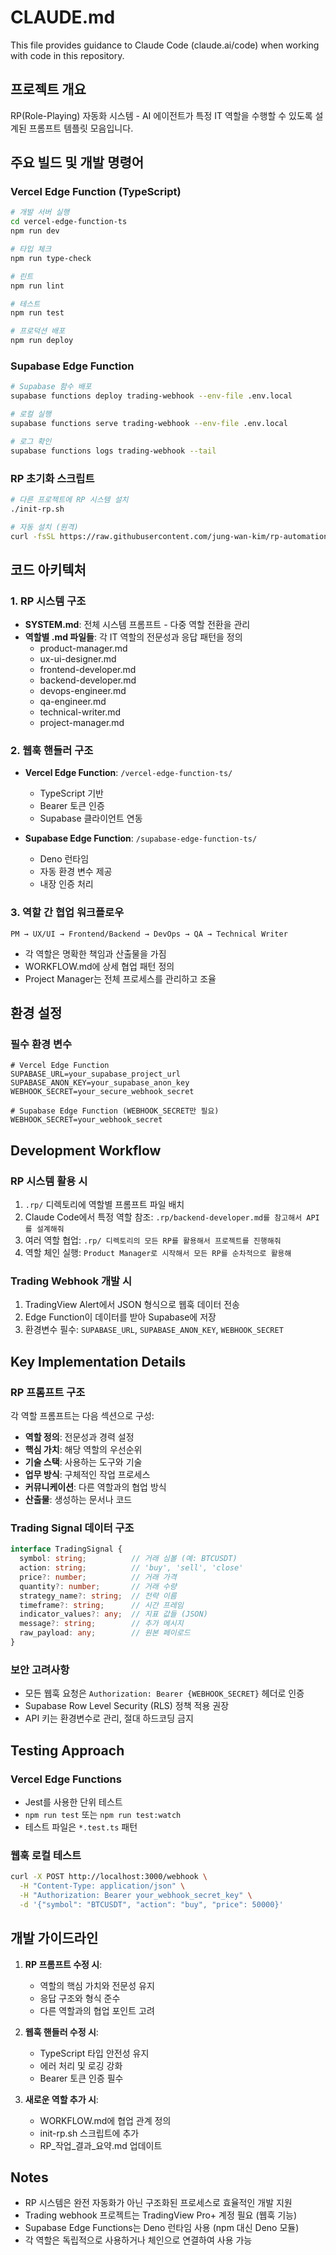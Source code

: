 # CLAUDE.md

This file provides guidance to Claude Code (claude.ai/code) when working with code in this repository.

## 프로젝트 개요

RP(Role-Playing) 자동화 시스템 - AI 에이전트가 특정 IT 역할을 수행할 수 있도록 설계된 프롬프트 템플릿 모음입니다.

## 주요 빌드 및 개발 명령어

### Vercel Edge Function (TypeScript)
```bash
# 개발 서버 실행
cd vercel-edge-function-ts
npm run dev

# 타입 체크
npm run type-check

# 린트
npm run lint

# 테스트
npm run test

# 프로덕션 배포
npm run deploy
```

### Supabase Edge Function
```bash
# Supabase 함수 배포
supabase functions deploy trading-webhook --env-file .env.local

# 로컬 실행
supabase functions serve trading-webhook --env-file .env.local

# 로그 확인
supabase functions logs trading-webhook --tail
```

### RP 초기화 스크립트
```bash
# 다른 프로젝트에 RP 시스템 설치
./init-rp.sh

# 자동 설치 (원격)
curl -fsSL https://raw.githubusercontent.com/jung-wan-kim/rp-automation/master/init-rp.sh | bash
```

## 코드 아키텍처

### 1. RP 시스템 구조
- **SYSTEM.md**: 전체 시스템 프롬프트 - 다중 역할 전환을 관리
- **역할별 .md 파일들**: 각 IT 역할의 전문성과 응답 패턴을 정의
  - product-manager.md
  - ux-ui-designer.md
  - frontend-developer.md
  - backend-developer.md
  - devops-engineer.md
  - qa-engineer.md
  - technical-writer.md
  - project-manager.md

### 2. 웹훅 핸들러 구조
- **Vercel Edge Function**: `/vercel-edge-function-ts/`
  - TypeScript 기반
  - Bearer 토큰 인증
  - Supabase 클라이언트 연동

- **Supabase Edge Function**: `/supabase-edge-function-ts/`
  - Deno 런타임
  - 자동 환경 변수 제공
  - 내장 인증 처리

### 3. 역할 간 협업 워크플로우
```
PM → UX/UI → Frontend/Backend → DevOps → QA → Technical Writer
```
- 각 역할은 명확한 책임과 산출물을 가짐
- WORKFLOW.md에 상세 협업 패턴 정의
- Project Manager는 전체 프로세스를 관리하고 조율

## 환경 설정

### 필수 환경 변수
```env
# Vercel Edge Function
SUPABASE_URL=your_supabase_project_url
SUPABASE_ANON_KEY=your_supabase_anon_key
WEBHOOK_SECRET=your_secure_webhook_secret

# Supabase Edge Function (WEBHOOK_SECRET만 필요)
WEBHOOK_SECRET=your_webhook_secret
```

## Development Workflow

### RP 시스템 활용 시
1. `.rp/` 디렉토리에 역할별 프롬프트 파일 배치
2. Claude Code에서 특정 역할 참조: `.rp/backend-developer.md를 참고해서 API를 설계해줘`
3. 여러 역할 협업: `.rp/ 디렉토리의 모든 RP를 활용해서 프로젝트를 진행해줘`
4. 역할 체인 실행: `Product Manager로 시작해서 모든 RP를 순차적으로 활용해`

### Trading Webhook 개발 시
1. TradingView Alert에서 JSON 형식으로 웹훅 데이터 전송
2. Edge Function이 데이터를 받아 Supabase에 저장
3. 환경변수 필수: `SUPABASE_URL`, `SUPABASE_ANON_KEY`, `WEBHOOK_SECRET`

## Key Implementation Details

### RP 프롬프트 구조
각 역할 프롬프트는 다음 섹션으로 구성:
- **역할 정의**: 전문성과 경력 설정
- **핵심 가치**: 해당 역할의 우선순위
- **기술 스택**: 사용하는 도구와 기술
- **업무 방식**: 구체적인 작업 프로세스
- **커뮤니케이션**: 다른 역할과의 협업 방식
- **산출물**: 생성하는 문서나 코드

### Trading Signal 데이터 구조
```typescript
interface TradingSignal {
  symbol: string;          // 거래 심볼 (예: BTCUSDT)
  action: string;          // 'buy', 'sell', 'close'
  price?: number;          // 거래 가격
  quantity?: number;       // 거래 수량
  strategy_name?: string;  // 전략 이름
  timeframe?: string;      // 시간 프레임
  indicator_values?: any;  // 지표 값들 (JSON)
  message?: string;        // 추가 메시지
  raw_payload: any;        // 원본 페이로드
}
```

### 보안 고려사항
- 모든 웹훅 요청은 `Authorization: Bearer {WEBHOOK_SECRET}` 헤더로 인증
- Supabase Row Level Security (RLS) 정책 적용 권장
- API 키는 환경변수로 관리, 절대 하드코딩 금지

## Testing Approach

### Vercel Edge Functions
- Jest를 사용한 단위 테스트
- `npm run test` 또는 `npm run test:watch`
- 테스트 파일은 `*.test.ts` 패턴

### 웹훅 로컬 테스트
```bash
curl -X POST http://localhost:3000/webhook \
  -H "Content-Type: application/json" \
  -H "Authorization: Bearer your_webhook_secret_key" \
  -d '{"symbol": "BTCUSDT", "action": "buy", "price": 50000}'
```

## 개발 가이드라인

1. **RP 프롬프트 수정 시**:
   - 역할의 핵심 가치와 전문성 유지
   - 응답 구조와 형식 준수
   - 다른 역할과의 협업 포인트 고려

2. **웹훅 핸들러 수정 시**:
   - TypeScript 타입 안전성 유지
   - 에러 처리 및 로깅 강화
   - Bearer 토큰 인증 필수

3. **새로운 역할 추가 시**:
   - WORKFLOW.md에 협업 관계 정의
   - init-rp.sh 스크립트에 추가
   - RP_작업_결과_요약.md 업데이트

## Notes

- RP 시스템은 완전 자동화가 아닌 구조화된 프로세스로 효율적인 개발 지원
- Trading webhook 프로젝트는 TradingView Pro+ 계정 필요 (웹훅 기능)
- Supabase Edge Functions는 Deno 런타임 사용 (npm 대신 Deno 모듈)
- 각 역할은 독립적으로 사용하거나 체인으로 연결하여 사용 가능